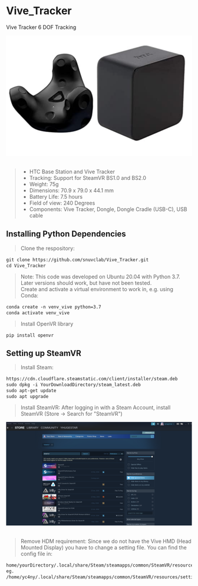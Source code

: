 # Vive_Tracker
Vive Tracker 6 DOF Tracking
<p align= "center">
<img src="imgs/vive_tracker.png" alt="pipeline" class="center"/><br/><br/>
</p>

> - HTC Base Station and Vive Tracker
> - Tracking: Support for SteamVR BS1.0 and BS2.0 
> - Weight: 75g
> - Dimensions: 70.9 x 79.0 x 44.1 mm
> - Battery Life: 7.5 hours
> - Field of view: 240 Degrees 
> - Components: Vive Tracker, Dongle, Dongle Cradle (USB-C), USB cable

## Installing Python Dependencies
> Clone the respository:
```
git clone https://github.com/snuvclab/Vive_Tracker.git
cd Vive_Tracker
```
> Note: This code was developed on Ubuntu 20.04 with Python 3.7. Later versions should work, but have not been tested.<br/>
> Create and activate a virtual environment to work in, e.g. using Conda: <br/>

```
conda create -n venv_vive python=3.7
conda activate venv_vive
```
> Install OpenVR library

```
pip install openvr
```

## Setting up SteamVR
> Install Steam:
```
https://cdn.cloudflare.steamstatic.com/client/installer/steam.deb
sudo dpkg -i YourDownloadDirectory/steam_latest.deb
sudo apt-get update
sudo apt upgrade
```

> Install SteamVR: 
After logging in with a Steam Account, install SteamVR (Store -> Search for "SteamVR")
<p align= "center">
<img src="imgs/steam_vr_location.png" alt="pipeline" class="center"/><br/><br/>
</p>

> Remove HDM requirement:
Since we do not have the Vive HMD (Head Mounted Display) you have to change a setting file. 
You can find the config file in:
```
home/yourDirectory/.local/share/Steam/steamapps/common/SteamVR/resources/settings/default.vrsettings
eg. /home/yc4ny/.local/share/Steam/steamapps/common/SteamVR/resources/settings/default.vrsettings
```